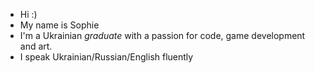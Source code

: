 - Hi :)
- My name is Sophie
- I'm a Ukrainian *graduate* with a passion for code, game development and art.
- I speak Ukrainian/Russian/English fluently

<!---
dwellrr/dwellrr is a ✨ special ✨ repository because its `README.md` (this file) appears on your GitHub profile.
You can click the Preview link to take a look at your changes.
--->
